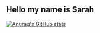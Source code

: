 ## Hello my name is Sarah

[![Anurag's GitHub stats](https://github-readme-stats.vercel.app/api?username=sarahcvd)](https://github.com/anuraghazra/github-readme-stats)
